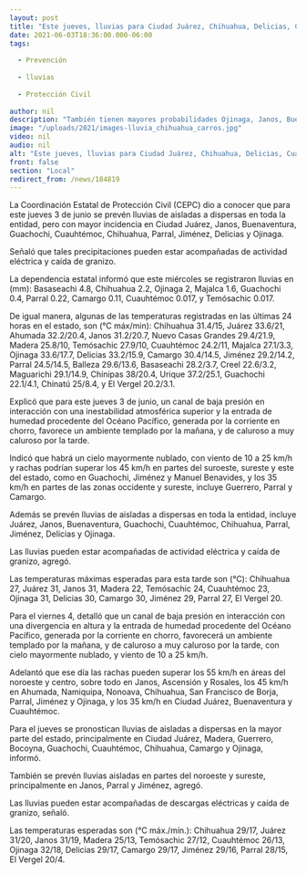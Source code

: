```yaml
---
layout: post
title: "Este jueves, lluvias para Ciudad Juárez, Chihuahua, Delicias, Cuauhtémoc y Parral -  Protección Civil"
date: 2021-06-03T18:36:00.000-06:00
tags:
  
  - Prevención
  
  - lluvias
  
  - Protección Civil
  
author: nil
description: "También tienen mayores probabilidades Ojinaga, Janos, Buenaventura, Guachochi y Jiménez; las precipitaciones pueden estar acompañadas de actividad eléctrica y caída de granizo"
image: "/uploads/2021/images-lluvia_chihuahua_carros.jpg"
video: nil
audio: nil
alt: "Este jueves, lluvias para Ciudad Juárez, Chihuahua, Delicias, Cuauhtémoc y Parral -  Protección Civil"
front: false
section: "Local"
redirect_from: /news/184819
---
```


La Coordinación Estatal de Protección Civil (CEPC) dio a conocer que para este jueves 3 de junio se prevén lluvias de aisladas a dispersas en toda la entidad, pero con mayor incidencia en Ciudad Juárez, Janos, Buenaventura, Guachochi, Cuauhtémoc, Chihuahua, Parral, Jiménez, Delicias y Ojinaga.

 

Señaló que tales precipitaciones pueden estar acompañadas de actividad eléctrica y caída de granizo.

 

La dependencia estatal informó que este miércoles se registraron lluvias en (mm): Basaseachi 4.8, Chihuahua 2.2, Ojinaga 2, Majalca 1.6, Guachochi 0.4, Parral 0.22, Camargo 0.11, Cuauhtémoc 0.017, y Temósachic 0.017.

 

De igual manera, algunas de las temperaturas registradas en las últimas 24 horas en el estado, son (°C máx/min): Chihuahua 31.4/15, Juárez 33.6/21, Ahumada 32.2/20.4, Janos 31.2/20.7, Nuevo Casas Grandes 29.4/21.9, Madera 25.8/10, Temósachic 27.9/10, Cuauhtémoc 24.2/11, Majalca 27.1/3.3, Ojinaga 33.6/17.7, Delicias 33.2/15.9, Camargo 30.4/14.5, Jiménez 29.2/14.2, Parral 24.5/14.5, Balleza 29.6/13.6, Basaseachi 28.2/3.7, Creel 22.6/3.2, Maguarichi 29.1/14.9, Chínipas 38/20.4, Urique 37.2/25.1, Guachochi 22.1/4.1, Chinatú 25/8.4, y El Vergel 20.2/3.1.

 

Explicó que para este jueves 3 de junio, un canal de baja presión en interacción con una inestabilidad atmosférica superior y la entrada de humedad procedente del Océano Pacífico, generada por la corriente en chorro, favorece un ambiente templado por la mañana, y de caluroso a muy caluroso por la tarde.

 

Indicó que habrá un cielo mayormente nublado, con viento de 10 a 25 km/h y rachas podrían superar los 45 km/h en partes del suroeste, sureste y este del estado, como en Guachochi, Jiménez y Manuel Benavides, y los 35 km/h en partes de las zonas occidente y sureste, incluye Guerrero, Parral y Camargo.

 

Además se prevén lluvias de aisladas a dispersas en toda la entidad, incluye Juárez, Janos, Buenaventura, Guachochi, Cuauhtémoc, Chihuahua, Parral, Jiménez, Delicias y Ojinaga.

 

Las lluvias pueden estar acompañadas de actividad eléctrica y caída de granizo, agregó.

 

Las temperaturas máximas esperadas para esta tarde son (°C): Chihuahua 27, Juárez 31, Janos 31, Madera 22, Temósachic 24, Cuauhtémoc 23, Ojinaga 31, Delicias 30, Camargo 30, Jiménez 29, Parral 27, El Vergel 20.

 

Para el viernes 4, detalló que un canal de baja presión en interacción con una divergencia en altura y la entrada de humedad procedente del Océano Pacífico, generada por la corriente en chorro, favorecerá un ambiente templado por la mañana, y de caluroso a muy caluroso por la tarde, con cielo mayormente nublado, y viento de 10 a 25 km/h.

 

Adelantó que ese día las rachas pueden superar los 55 km/h en áreas del noroeste y centro, sobre todo en Janos, Ascensión y Rosales, los 45 km/h en Ahumada, Namiquipa, Nonoava, Chihuahua, San Francisco de Borja, Parral, Jiménez y Ojinaga, y los 35 km/h en Ciudad Juárez, Buenaventura y Cuauhtémoc.

 

Para el jueves se pronostican lluvias de aisladas a dispersas en la mayor parte del estado, principalmente en Ciudad Juárez, Madera, Guerrero, Bocoyna, Guachochi, Cuauhtémoc, Chihuahua, Camargo y Ojinaga, informó.

 

También se prevén lluvias aisladas en partes del noroeste y sureste, principalmente en Janos, Parral y Jiménez, agregó.

 

Las lluvias pueden estar acompañadas de descargas eléctricas y caída de granizo, señaló.

 

Las temperaturas esperadas son (°C máx./mín.): Chihuahua 29/17, Juárez 31/20, Janos 31/19, Madera 25/13, Temósachic 27/12, Cuauhtémoc 26/13, Ojinaga 32/18, Delicias 29/17, Camargo 29/17, Jiménez 29/16, Parral 28/15, El Vergel 20/4.